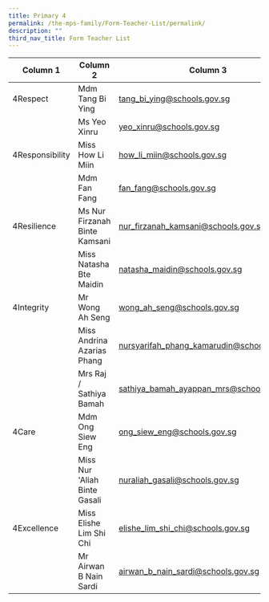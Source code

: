 ```yaml
---
title: Primary 4
permalink: /the-mps-family/Form-Teacher-List/permalink/
description: ""
third_nav_title: Form Teacher List
---
```

| Column 1 | Column 2 | Column 3 |
| -------- | -------- | -------- |
| 4Respect     | Mdm Tang Bi Ying    | tang_bi_ying@schools.gov.sg     |
|      | Ms Yeo Xinru     | yeo_xinru@schools.gov.sg     |
| 4Responsibility     | Miss How Li Miin     | how_li_miin@schools.gov.sg     |
|      | Mdm Fan Fang     | fan_fang@schools.gov.sg     |
| 4Resilience     | Ms Nur Firzanah Binte Kamsani     | nur_firzanah_kamsani@schools.gov.sg     |
|      | Miss Natasha Bte Maidin     | natasha_maidin@schools.gov.sg     |
| 4Integrity     | Mr Wong Ah Seng     | wong_ah_seng@schools.gov.sg     |
|      | Miss Andrina Azarias Phang     | nursyarifah_phang_kamarudin@schools.gov.sg     |
|      | Mrs Raj / Sathiya Bamah    | sathiya_bamah_ayappan_mrs@schools.gov.sg     |
| 4Care    | Mdm Ong Siew Eng     | ong_siew_eng@schools.gov.sg    |
|      | Miss Nur 'Aliah Binte Gasali     | nuraliah_gasali@schools.gov.sg     |
| 4Excellence     | Miss Elishe Lim Shi Chi     | elishe_lim_shi_chi@schools.gov.sg     |
|      | Mr Airwan B Nain Sardi     | airwan_b_nain_sardi@schools.gov.sg     |